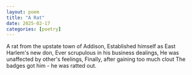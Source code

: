 ```yaml
---
layout: poem
title: "A Rat"
date: 2025-02-17
categories: [poetry]
---
```


A rat from the upstate town of Addison,
Established himself as East Harlem's new don, 
Ever scrupulous in his business dealings,
He was unaffected by other's feelings,
Finally, after gaining too much clout
The badges got him - he was ratted out.
